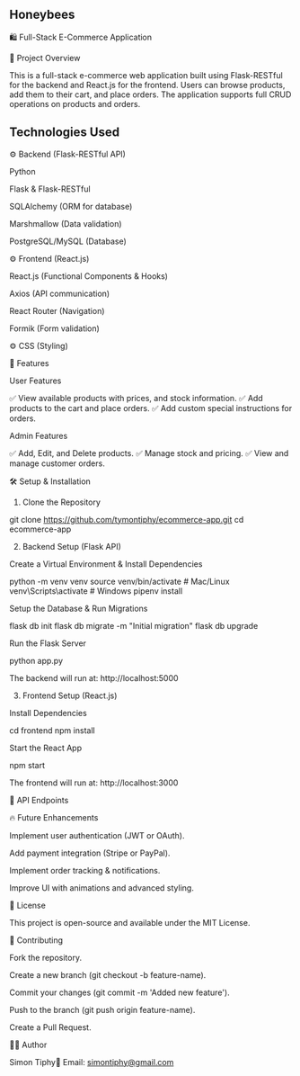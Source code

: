 ## Honeybees

🛍️ Full-Stack E-Commerce Application

📌 Project Overview

This is a full-stack e-commerce web application built using Flask-RESTful for the backend and React.js for the frontend. Users can browse products, add them to their cart, and place orders. The application supports full CRUD operations on products and orders.

## Technologies Used

⚙️ Backend (Flask-RESTful API)

Python

Flask & Flask-RESTful

SQLAlchemy (ORM for database)

Marshmallow (Data validation)

PostgreSQL/MySQL (Database)


⚙️ Frontend (React.js)

React.js (Functional Components & Hooks)

Axios (API communication)

React Router (Navigation)

Formik (Form validation)

⚙️ CSS (Styling)

🚀 Features

User Features

✅ View available products with prices, and stock information.
✅ Add products to the cart and place orders.
✅ Add custom special instructions for orders.

Admin Features

✅ Add, Edit, and Delete products.
✅ Manage stock and pricing.
✅ View and manage customer orders.

🛠️ Setup & Installation

1. Clone the Repository

git clone https://github.com/tymontiphy/ecommerce-app.git
cd ecommerce-app

2. Backend Setup (Flask API)

Create a Virtual Environment & Install Dependencies

python -m venv venv
source venv/bin/activate  # Mac/Linux
venv\Scripts\activate    # Windows
pipenv install

Setup the Database & Run Migrations

flask db init
flask db migrate -m "Initial migration"
flask db upgrade

Run the Flask Server

python app.py

The backend will run at: http://localhost:5000

3. Frontend Setup (React.js)

Install Dependencies

cd frontend
npm install

Start the React App

npm start

The frontend will run at: http://localhost:3000

📡 API Endpoints


🔥 Future Enhancements

Implement user authentication (JWT or OAuth).

Add payment integration (Stripe or PayPal).

Implement order tracking & notifications.

Improve UI with animations and advanced styling.


📜 License

This project is open-source and available under the MIT License.

🤝 Contributing

Fork the repository.

Create a new branch (git checkout -b feature-name).

Commit your changes (git commit -m 'Added new feature').

Push to the branch (git push origin feature-name).

Create a Pull Request.

👨‍💻 Author

Simon Tiphy📧 
Email: simontiphy@gmail.com

